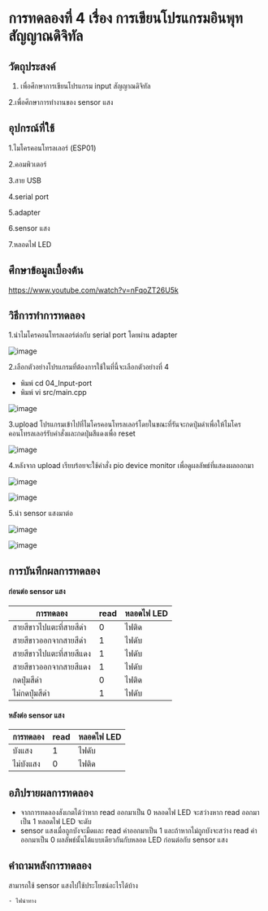 # การทดลองที่ 4 เรื่อง การเขียนโปรแกรมอินพุทสัญญาณดิจิทัล
## วัตถุประสงค์
  1. เพื่อศึกษาการเขียนโปรแกรม input สัญญาณดิจิทัล 

  2.เพื่อศึกษาการทำงานของ sensor แสง

## อุปกรณ์ที่ใช้

1.ไมโครคอนโทรลเลอร์ (ESP01)

2.คอมพิวเตอร์

3.สาย USB

4.serial port 

5.adapter

6.sensor แสง

7.หลอดไฟ LED

## ศึกษาข้อมูลเบื้องต้น
https://www.youtube.com/watch?v=nFqoZT26U5k

## วิธีการทำการทดลอง
1.นำไมโครคอนโทรลเลอร์ต่อกับ serial port โดยผ่าน adapter 

![image](https://user-images.githubusercontent.com/80881680/112378851-00fa4580-8d1a-11eb-865c-2fb00519784c.png)

2.เลือกตัวอย่างโปรแกรมที่ต้องการใช้ในที่นี้จะเลือกตัวอย่างที่ 4

  * พิมพ์ cd 04_Input-port
  * พิมพ์ vi src/main.cpp

![image](https://user-images.githubusercontent.com/80881680/112379012-3868f200-8d1a-11eb-9741-56e9de8897ec.png)

3.upload โปรแกรมเข้าไปที่ไมโครคอนโทรลเลอร์โดยในขณะที่รันจะกดปุ่มดำเพื่อให้ไมโครคอนโทรลเลอร์รับคำสั่งและกดปุ่มสีแดงเพื่อ reset

![image](https://user-images.githubusercontent.com/80881680/112379238-7bc36080-8d1a-11eb-85f0-34755eea3c51.png)

4.หลังจาก upload เรียบร้อยจะใช้คำสั่ง pio device monitor เพื่อดูผลลัพธ์ที่แสดงผลออกมา

![image](https://user-images.githubusercontent.com/80881680/112379292-909ff400-8d1a-11eb-96d5-8e6fc2363c22.png)

![image](https://user-images.githubusercontent.com/80881680/112379421-b7f6c100-8d1a-11eb-90cf-6fdf4fae69eb.png)

5.นำ sensor แสงมาต่อ 

![image](https://user-images.githubusercontent.com/80881680/112379770-2471c000-8d1b-11eb-9368-ce998845f0ee.png)

![image](https://user-images.githubusercontent.com/80881680/112380491-048ecc00-8d1c-11eb-821b-505ab4b2b85a.png)

## การบันทึกผลการทดลอง
  #### ก่อนต่อ sensor แสง
  การทดลอง | read | หลอดไฟ LED
  ------------ |------| -------------
  สายสีขาวไปแตะที่สายสีดำ	| 0 |	ไฟติด
  สายสีขาวออกจากสายสีดำ |	1	| ไฟดับ
  สายสีขาวไปแตะที่สายสีแดง | 1 | ไฟดับ
  สายสีขาวออกจากสายสีแดง| 1	| ไฟดับ
  กดปุ่มสีดำ | 0 | ไฟติด
  ไม่กดปุ่มสีดำ |	1 |	ไฟดับ
  
  #### หลังต่อ sensor แสง
  การทดลอง | read | หลอดไฟ LED
  ------------ |-------| -------------
  บังแสง	| 1 |	ไฟดับ
  ไม่บังแสง |	0	| ไฟติด 
  
  
## อภิปรายผลการทดลอง
   - จากการทดลองสังเกตได้ว่าหาก read ออกมาเป็น 0 หลอดไฟ LED จะสว่างหาก read ออกมาเป็น 1 หลอดไฟ LED จะดับ 
   - sensor แสงเมื่อถูกบังจะมืดและ read ค่าออกมาเป็น 1 และถ้าหากไม่ถูกบังจะสว่าง read ค่าออกมาเป็น 0 ผลลัพธ์นั้นได้แบบเดียวกันกับหลอด LED ก่อนต่อกับ sensor แสง

## คำถามหลังการทดลอง
  สามารถใช้ sensor แสงไปใช้ประโยชน์อะไรได้บ้าง
  
    - ไฟนำทาง

